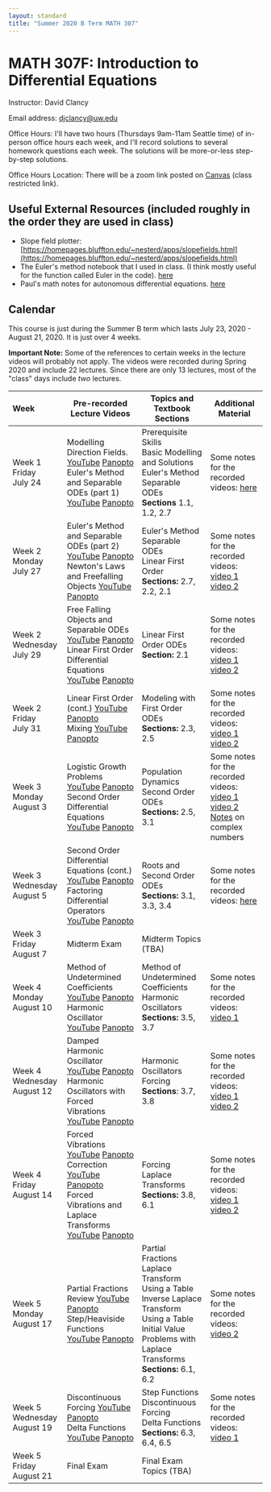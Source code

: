```yaml
---
layout: standard
title: "Summer 2020 B Term MATH 307"
---
```


# MATH 307F: Introduction to Differential Equations

Instructor: David Clancy

Email address: djclancy@uw.edu

Office Hours: I'll have two hours (Thursdays 9am-11am Seattle time) of in-person office hours each week, and I'll record solutions to several homework questions each week. The solutions will be more-or-less step-by-step solutions.

Office Hours Location: There will be a zoom link posted on [Canvas](https://canvas.uw.edu/courses/1381873) (class restricted link).

## Useful External Resources (included roughly in the order they are used in class)

- Slope field plotter: [https://homepages.bluffton.edu/~nesterd/apps/slopefields.html](https://homepages.bluffton.edu/~nesterd/apps/slopefields.html)
- The Euler's method notebook that I used in class. (I think mostly useful for the function called Euler in the code). [here](EulersMethod.ipynb)
- Paul's math notes for autonomous differential equations. [here](https://tutorial.math.lamar.edu/Classes/DE/EquilibriumSolutions.aspx)
## Calendar

This course is just during the Summer B term which lasts July 23, 2020 - August 21, 2020. It is just over 4 weeks. 

**Important Note:** Some of the references to certain weeks in the lecture videos will probably not apply. The videos were recorded during Spring 2020 and include 22 lectures. Since there are only 13 lectures, most of the "class" days include *two* lectures. 

| Week                             | Pre-recorded Lecture Videos                                  | Topics and Textbook Sections                                 | Additional Material                                          |
| :------------------------------- | ------------------------------------------------------------ | ------------------------------------------------------------ | ------------------------------------------------------------ |
| Week 1 Friday<br />July 24       | Modelling Direction Fields. [YouTube](https://youtu.be/4RYZ049_Pf8) [Panopto](https://uw.hosted.panopto.com/Panopto/Pages/Viewer.aspx?id=d7d2681b-9ed6-4c15-8c3f-ab8d011ed79f)<br /> Euler's Method and Separable ODEs (part 1) [YouTube](https://youtu.be/v-d3_j1d0gM) [Panopto](https://uw.hosted.panopto.com/Panopto/Pages/Viewer.aspx?id=f3aed3a5-be72-4e14-87d1-ab8d0122350f) | Prerequisite Skills<br />Basic Modelling and Solutions<br />Euler's Method<br />Separable ODEs<br />**Sections** 1.1, 1.2, 2.7 | Some notes for the recorded videos: [here](https://sites.math.washington.edu/~m307/HeatherNotes/01_1-3Introduction.pdf) |
| Week 2 Monday<br />July 27       | Euler's Method and Separable ODEs (part 2) [YouTube](https://youtu.be/ZZGyZyPB780) [Panopto](https://uw.hosted.panopto.com/Panopto/Pages/Viewer.aspx?id=8cdb7e6d-c5a2-40bb-bc51-ab8d01230b9b)<br />Newton's Laws and Freefalling Objects [YouTube](https://youtu.be/Qy69fASTIGQ) [Panopto](https://uw.hosted.panopto.com/Panopto/Pages/Viewer.aspx?id=dc963ed3-980d-4ba4-84b8-ab930081346b) | Euler's Method<br />Separable ODEs<br />Linear First Order<br />**Sections:** 2.7, 2.2, 2.1 | Some notes for the recorded videos: [video 1](https://sites.math.washington.edu/~m307/HeatherNotes/01_1-3Introduction.pdf) [video 2](https://sites.math.washington.edu/~m307/HeatherNotes/02_1Introduction.pdf) |
| Week 2 Wednesday<br />July 29    | Free Falling Objects and Separable ODEs [YouTube](https://youtu.be/3UDreV4Hk9c) [Panopto](https://uw.hosted.panopto.com/Panopto/Pages/Viewer.aspx?id=23516587-b457-4105-8c3c-ab9401790e7f)<br />Linear First Order Differential Equations [YouTube](https://youtu.be/e-XW63oPoAs) [Panopto](https://uw.hosted.panopto.com/Panopto/Pages/Viewer.aspx?id=37a77813-0a93-4af7-ab72-ab97009c1df0) | Linear First Order ODEs<br />**Section:** 2.1                | Some notes for the recorded videos: [video 1](https://sites.math.washington.edu/~m307/HeatherNotes/02_2SeparableEquations.pdf) [video 2](https://sites.math.washington.edu/~m307/HeatherNotes/02_3Linear1stOrderEqnI.pdf) |
| Week 2 Friday<br />July 31       | Linear First Order (cont.) [YouTube](https://youtu.be/NLDbvc67kAQ) [Panopto](https://uw.hosted.panopto.com/Panopto/Pages/Viewer.aspx?id=72ff629a-9f7a-46a0-b8bb-ab9b005b4e73)<br />Mixing [YouTube](https://youtu.be/CSK0auT2Hrk) [Panopto](https://uw.hosted.panopto.com/Panopto/Pages/Viewer.aspx?id=30e21e0c-0979-48fc-9eb5-ab9b0154fdf8) | Modeling with First Order ODEs<br />**Sections:** 2.3, 2.5   | Some notes for the recorded videos: [video 1](https://sites.math.washington.edu/~m307/HeatherNotes/03_1Linear1stOrderEqnII.pdf)  [video 2](https://sites.math.washington.edu/~m307/HeatherNotes/03_2MixingProblems.pdf) |
| Week 3 Monday <br />August 3     | Logistic Growth Problems [YouTube](https://youtu.be/zpCdpUXrtd0) [Panopto](https://uw.hosted.panopto.com/Panopto/Pages/Viewer.aspx?id=7b41d71d-6b4d-46d1-ac93-aba00098af78)<br />Second Order Differential Equations [YouTube](https://youtu.be/LRIg1KcurEI) [Panopto](https://uw.hosted.panopto.com/Panopto/Pages/Viewer.aspx?id=2b258b3a-7b3a-4a7b-aeb0-aba300944977) | Population Dynamics<br />Second Order ODEs<br />**Sections:** 2.5, 3.1 | Some notes for the recorded videos: [video 1](https://sites.math.washington.edu/~m307/HeatherNotes/03_3AutonomousEqn.pdf)  [video 2](https://sites.math.washington.edu/~m307/HeatherNotes/04_1-3Linear2ndOrderWithConstantCoeff.pdf)<br />[Notes](https://sites.math.washington.edu/~m307/complex.pdf) on complex numbers |
| Week 3 Wednesday<br />August 5   | Second Order Differential Equations (cont.) [YouTube](https://youtu.be/5STh_DuvzGE) [Panopto](https://uw.hosted.panopto.com/Panopto/Pages/Viewer.aspx?id=cb374f39-d424-484d-83b4-aba300bcacab)<br />Factoring Differential Operators [YouTube](https://youtu.be/PfbPSWbEkrA) [Panopto](https://uw.hosted.panopto.com/Panopto/Pages/Viewer.aspx?id=c5b934e4-6d28-4b49-8f0d-aba400892e3d) | Roots and Second Order ODEs<br />**Sections:** 3.1, 3.3, 3.4 | Some notes for the recorded videos: [here](https://sites.math.washington.edu/~m307/HeatherNotes/04_1-3Linear2ndOrderWithConstantCoeff.pdf) |
| Week 3 Friday<br /> August 7     | Midterm Exam                                                 | Midterm Topics (TBA)                                         |                                                              |
| Week 4 Monday<br />August 10     | Method of Undetermined Coefficients  [YouTube](https://youtu.be/xe6FyuJn9d4) [Panopto](https://uw.hosted.panopto.com/Panopto/Pages/Viewer.aspx?id=84532390-697f-4802-9f6f-abad009ae759)<br />Harmonic Oscillator [YouTube](https://youtu.be/YXAQGwR3EsE) [Panopto](https://uw.hosted.panopto.com/Panopto/Pages/Viewer.aspx?id=b2ffcef0-b19d-4999-9a78-abb100ab4555) | Method of Undetermined Coefficients<br />Harmonic Oscillators<br />**Sections:** 3.5, 3.7 | Some notes for the recorded videos: [video 1](https://sites.math.washington.edu/~m307/HeatherNotes/05_1-2NonhomogLinearEqn.pdf) |
| Week 4 Wednesday<br /> August 12 | Damped Harmonic Oscillator [YouTube](https://youtu.be/N4yB54C3A0Y) [Panopto](https://uw.hosted.panopto.com/Panopto/Pages/Viewer.aspx?id=b0b219d6-462a-4c7b-a1df-abb200d123a8)<br />Harmonic Oscillators with Forced Vibrations [YouTube](https://youtu.be/MxyJsn73s1k) [Panopto](https://uw.hosted.panopto.com/Panopto/Pages/Viewer.aspx?id=1773ef03-7d9a-47a5-b8d4-abb301683321) | Harmonic Oscillators<br />Forcing<br /> **Sections**: 3.7, 3.8 | Some notes for the recorded videos: [video 1](https://sites.math.washington.edu/~m307/HeatherNotes/06_2DampedHarmonicOscillator.pdf) [video 2](https://sites.math.washington.edu/~m307/HeatherNotes/0607ForcedVibration.pdf) |
| Week 4 Friday<br />August 14     | Forced Vibrations [YouTube](https://youtu.be/PY0FZiEdTms) [Panopto](https://uw.hosted.panopto.com/Panopto/Pages/Viewer.aspx?id=d7db895f-1568-4f8d-a3fd-abb801351f6e) <br />Correction [YouTube](https://youtu.be/v0xVGZLj9nA) [Panopoto](https://uw.hosted.panopto.com/Panopto/Pages/Viewer.aspx?id=ee250333-b117-4fb3-bd71-abb900b3b3e2) <br />Forced Vibrations and Laplace Transforms [YouTube](https://youtu.be/R8soDTQeNzU) [Panopto](https://uw.hosted.panopto.com/Panopto/Pages/Viewer.aspx?id=7e764f1e-aaa2-4ae2-a608-abba011753d0) | Forcing<br />Laplace Transforms<br />**Sections:** 3.8, 6.1  | Some notes for the recorded videos: [video 1](https://sites.math.washington.edu/~m307/HeatherNotes/0607ForcedVibration.pdf) [video 2](https://sites.math.washington.edu/~m307/HeatherNotes/07_2LaplaceTransform.pdf) |
| Week 5 Monday<br />August 17     | Partial Fractions Review [YouTube](https://youtu.be/XYGuV8l9DZ4) [Panopto](https://uw.hosted.panopto.com/Panopto/Pages/Viewer.aspx?id=25b072ce-fadd-4768-bb84-abbb0168ada4)<br />Step/Heaviside Functions [YouTube](https://youtu.be/F9_Cbwpk_8A) [Panopto](https://uw.hosted.panopto.com/Panopto/Pages/Viewer.aspx?id=a917ccae-9fae-4c89-8010-abbb015b1bf8) | Partial Fractions<br />Laplace Transform Using a Table<br />Inverse Laplace Transform Using a Table<br />Initial Value Problems with Laplace Transforms<br />**Sections:** 6.1, 6.2 | Some notes for the recorded videos: [video 2](https://sites.math.washington.edu/~m307/HeatherNotes/08_1StepFunction.pdf) |
| Week 5 Wednesday <br />August 19 | Discontinuous Forcing [YouTube](https://www.youtube.com/watch?v=dbDEYJaZQLo) [Panopto](https://uw.hosted.panopto.com/Panopto/Pages/Viewer.aspx?id=810d8ed4-8279-43ba-b632-abc000d82c31)<br />Delta Functions [YouTube](https://youtu.be/es7qKD8XRSc) [Panopto](https://uw.hosted.panopto.com/Panopto/Pages/Viewer.aspx?id=c5545d0c-e485-492e-b2d5-abc201659df8) | Step Functions<br />Discontinuous Forcing<br />Delta Functions<br />**Sections:** 6.3, 6.4, 6.5 | Some notes for the recorded videos: [video 1](https://sites.math.washington.edu/~m307/HeatherNotes/08_2DiscontinousDrivingForce.pdf) |
| Week 5 Friday<br />August 21     | Final Exam                                                   | Final Exam Topics (TBA)                                      |                                                              |







